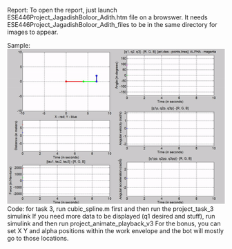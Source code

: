 Report: To open the report, just launch ESE446Project_JagadishBoloor_Adith.htm file on a browswer. It needs
ESE446Project_JagadishBoloor_Adith_files to be in the same directory for images to appear.

Sample:
![Sample gif](https://github.com/ajboloor/3link-planar-robot/blob/master/report/ESE446Project_JagadishBoloor_Adith_files/image156.gif?raw=true)
Code: for task 3, run cubic_spline.m first and then run the project_task_3 simulink
If you need more data to be displayed (q1 desired and stuff), run simulink and then run project_animate_playback_v3
For the bonus, you can set X Y and alpha positions within the work envelope and the bot will mostly go to those locations.
